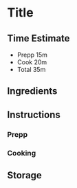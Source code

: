 # Title 

## Time Estimate
* Prepp 15m
* Cook 20m
* Total 35m
## Ingredients 
<one ingredient per row> 
<SI units. 0.5 format>

## Instructions


### Prepp

### Cooking

## Storage
<when applicable>
